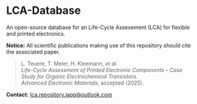 # LCA-Database

An open-source database for an Life-Cycle Assesement (LCA) for flexible and printed electronics.

**Notice:** All scientific publications making use of this repository should cite the associated paper.
> L. Teuere, T. Meier, H. Kleemann, *et al.*  
> *Life-Cycle Assessment of Printed Electronic Components – Case Study for Organic Electrochemical Transistors*.  
> _Advanced Electronic Materials_, accepted (2025).
> 


**Contact:** lca.repository.iapp@outlook.com
